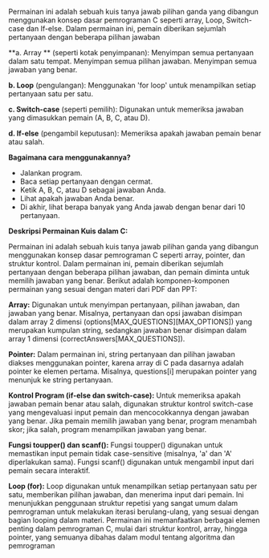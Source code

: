 Permainan ini adalah sebuah kuis tanya jawab pilihan ganda yang dibangun menggunakan konsep dasar pemrograman C seperti array, Loop, Switch-case dan If-else. Dalam permainan ini, pemain diberikan sejumlah pertanyaan dengan beberapa pilihan jawaban

**a. Array ** (seperti kotak penyimpanan):
Menyimpan semua pertanyaan dalam satu tempat.
Menyimpan semua pilihan jawaban.
Menyimpan semua jawaban yang benar.

**b. Loop** (pengulangan):
Menggunakan 'for loop' untuk menampilkan setiap pertanyaan satu per satu.

**c. Switch-case** (seperti pemilih):
Digunakan untuk memeriksa jawaban yang dimasukkan pemain (A, B, C, atau D).

**d. If-else** (pengambil keputusan):
Memeriksa apakah jawaban pemain benar atau salah. 

**Bagaimana cara menggunakannya?**
- Jalankan program.
- Baca setiap pertanyaan dengan cermat.
- Ketik A, B, C, atau D sebagai jawaban Anda.
- Lihat apakah jawaban Anda benar.
- Di akhir, lihat berapa banyak yang Anda jawab dengan benar dari 10 pertanyaan.

**Deskripsi Permainan Kuis dalam C:**

Permainan ini adalah sebuah kuis tanya jawab pilihan ganda yang dibangun menggunakan konsep dasar pemrograman C seperti array, pointer, dan struktur kontrol. Dalam permainan ini, pemain diberikan sejumlah pertanyaan dengan beberapa pilihan jawaban, dan pemain diminta untuk memilih jawaban yang benar. Berikut adalah komponen-komponen permainan yang sesuai dengan materi dari PDF dan PPT:

**Array:**
Digunakan untuk menyimpan pertanyaan, pilihan jawaban, dan jawaban yang benar. Misalnya, pertanyaan dan opsi jawaban disimpan dalam array 2 dimensi (options[MAX_QUESTIONS][MAX_OPTIONS]) yang merupakan kumpulan string, sedangkan jawaban benar disimpan dalam array 1 dimensi (correctAnswers[MAX_QUESTIONS]).

**Pointer:**
Dalam permainan ini, string pertanyaan dan pilihan jawaban diakses menggunakan pointer, karena array di C pada dasarnya adalah pointer ke elemen pertama. Misalnya, questions[i] merupakan pointer yang menunjuk ke string pertanyaan.

**Kontrol Program (if-else dan switch-case):**
Untuk memeriksa apakah jawaban pemain benar atau salah, digunakan struktur kontrol switch-case yang mengevaluasi input pemain dan mencocokkannya dengan jawaban yang benar. Jika pemain memilih jawaban yang benar, program menambah skor; jika salah, program menampilkan jawaban yang benar.

**Fungsi toupper() dan scanf():**
Fungsi toupper() digunakan untuk memastikan input pemain tidak case-sensitive (misalnya, 'a' dan 'A' diperlakukan sama). Fungsi scanf() digunakan untuk mengambil input dari pemain secara interaktif.

**Loop (for):**
Loop digunakan untuk menampilkan setiap pertanyaan satu per satu, memberikan pilihan jawaban, dan menerima input dari pemain. Ini menunjukkan penggunaan struktur repetisi yang sangat umum dalam pemrograman untuk melakukan iterasi berulang-ulang, yang sesuai dengan bagian looping dalam materi.
Permainan ini memanfaatkan berbagai elemen penting dalam pemrograman C, mulai dari struktur kontrol, array, hingga pointer, yang semuanya dibahas dalam modul tentang algoritma dan pemrograman
